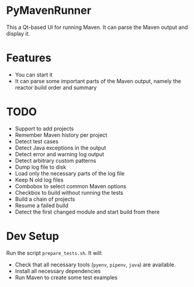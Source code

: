 PyMavenRunner
=============

This a Qt-based UI for running Maven. It can parse the Maven output and display it.

Features
========

- You can start it
- It can parse some important parts of the Maven output, namely the reactor build order and summary

TODO
====

- Support to add projects
- Remember Maven history per project
- Detect test cases
- Detect Java exceptions in the output
- Detect error and warning log output
- Detect arbitrary custom patterns
- Dump log file to disk
- Load only the necessary parts of the log file
- Keep N old log files
- Combobox to select common Maven options
- Checkbox to build without running the tests
- Build a chain of projects
- Resume a failed build
- Detect the first changed module and start build from there

Dev Setup
=========

Run the script `prepare_tests.sh`. It will:

- Check that all necessary tools (`pyenv`, `pipenv`, `java`) are available.
- Install all necessary dependencies
- Run Maven to create some test examples
